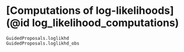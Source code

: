 # [Computations of log-likelihoods](@id log_likelihood_computations)

```@docs
GuidedProposals.loglikhd
GuidedProposals.loglikhd_obs
```

